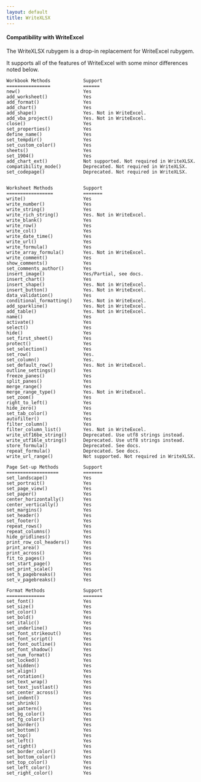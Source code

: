 ```yaml
---
layout: default
title: WriteXLSX
---
```

#### <a name="compatibility_with_writeexcel" class="anchor" href="#conpatibility_with_writeexcel"><span class="octicon octicon-link" /></a>Compatibility with WriteExcel

The WriteXLSX rubygem is a drop-in replacement for WriteExcel rubygem.

It supports all of the features of WriteExcel with some minor differences
noted below.

    Workbook Methods            Support
    ================            ======
    new()                       Yes
    add_worksheet()             Yes
    add_format()                Yes
    add_chart()                 Yes
    add_shape()                 Yes. Not in WriteExcel.
    add_vba_project()           Yes. Not in WriteExcel.
    close()                     Yes
    set_properties()            Yes
    define_name()               Yes
    set_tempdir()               Yes
    set_custom_color()          Yes
    sheets()                    Yes
    set_1904()                  Yes
    add_chart_ext()             Not supported. Not required in WriteXLSX.
    compatibility_mode()        Deprecated. Not required in WriteXLSX.
    set_codepage()              Deprecated. Not required in WriteXLSX.


    Worksheet Methods           Support
    =================           =======
    write()                     Yes
    write_number()              Yes
    write_string()              Yes
    write_rich_string()         Yes. Not in WriteExcel.
    write_blank()               Yes
    write_row()                 Yes
    write_col()                 Yes
    write_date_time()           Yes
    write_url()                 Yes
    write_formula()             Yes
    write_array_formula()       Yes. Not in WriteExcel.
    write_comment()             Yes
    show_comments()             Yes
    set_comments_author()       Yes
    insert_image()              Yes/Partial, see docs.
    insert_chart()              Yes
    insert_shape()              Yes. Not in WriteExcel.
    insert_button()             Yes. Not in WriteExcel.
    data_validation()           Yes
    conditional_formatting()    Yes. Not in WriteExcel.
    add_sparkline()             Yes. Not in WriteExcel.
    add_table()                 Yes. Not in WriteExcel.
    name()                      Yes
    activate()                  Yes
    select()                    Yes
    hide()                      Yes
    set_first_sheet()           Yes
    protect()                   Yes
    set_selection()             Yes
    set_row()                   Yes.
    set_column()                Yes.
    set_default_row()           Yes. Not in WriteExcel.
    outline_settings()          Yes
    freeze_panes()              Yes
    split_panes()               Yes
    merge_range()               Yes
    merge_range_type()          Yes. Not in WriteExcel.
    set_zoom()                  Yes
    right_to_left()             Yes
    hide_zero()                 Yes
    set_tab_color()             Yes
    autofilter()                Yes
    filter_column()             Yes
    filter_column_list()        Yes. Not in WriteExcel.
    write_utf16be_string()      Deprecated. Use utf8 strings instead.
    write_utf16le_string()      Deprecated. Use utf8 strings instead.
    store_formula()             Deprecated. See docs.
    repeat_formula()            Deprecated. See docs.
    write_url_range()           Not supported. Not required in WriteXLSX.

    Page Set-up Methods         Support
    ===================         =======
    set_landscape()             Yes
    set_portrait()              Yes
    set_page_view()             Yes
    set_paper()                 Yes
    center_horizontally()       Yes
    center_vertically()         Yes
    set_margins()               Yes
    set_header()                Yes
    set_footer()                Yes
    repeat_rows()               Yes
    repeat_columns()            Yes
    hide_gridlines()            Yes
    print_row_col_headers()     Yes
    print_area()                Yes
    print_across()              Yes
    fit_to_pages()              Yes
    set_start_page()            Yes
    set_print_scale()           Yes
    set_h_pagebreaks()          Yes
    set_v_pagebreaks()          Yes

    Format Methods              Support
    ==============              =======
    set_font()                  Yes
    set_size()                  Yes
    set_color()                 Yes
    set_bold()                  Yes
    set_italic()                Yes
    set_underline()             Yes
    set_font_strikeout()        Yes
    set_font_script()           Yes
    set_font_outline()          Yes
    set_font_shadow()           Yes
    set_num_format()            Yes
    set_locked()                Yes
    set_hidden()                Yes
    set_align()                 Yes
    set_rotation()              Yes
    set_text_wrap()             Yes
    set_text_justlast()         Yes
    set_center_across()         Yes
    set_indent()                Yes
    set_shrink()                Yes
    set_pattern()               Yes
    set_bg_color()              Yes
    set_fg_color()              Yes
    set_border()                Yes
    set_bottom()                Yes
    set_top()                   Yes
    set_left()                  Yes
    set_right()                 Yes
    set_border_color()          Yes
    set_bottom_color()          Yes
    set_top_color()             Yes
    set_left_color()            Yes
    set_right_color()           Yes
